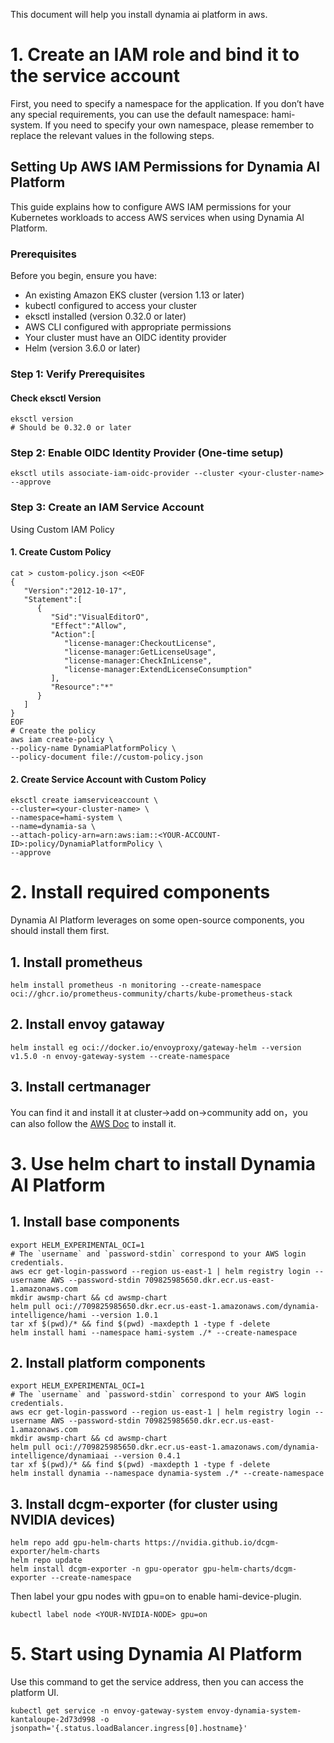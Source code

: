 This document will help you install dynamia ai platform in aws.
# 1. Create an IAM role and bind it to the service account
First, you need to specify a namespace for the application. If you don’t have any special requirements, you can use the default namespace: hami-system.
If you need to specify your own namespace, please remember to replace the relevant values in the following steps.
## Setting Up AWS IAM Permissions for Dynamia AI Platform
This guide explains how to configure AWS IAM permissions for your Kubernetes workloads to access AWS services when using  Dynamia AI Platform.
### Prerequisites
Before you begin, ensure you have:
- An existing Amazon EKS cluster (version 1.13 or later)
- kubectl configured to access your cluster
- eksctl installed (version 0.32.0 or later)
- AWS CLI configured with appropriate permissions
- Your cluster must have an OIDC identity provider
- Helm (version 3.6.0 or later)
### Step 1: Verify Prerequisites
#### Check eksctl Version
```
eksctl version
# Should be 0.32.0 or later
```
### Step 2: Enable OIDC Identity Provider (One-time setup)
```
eksctl utils associate-iam-oidc-provider --cluster <your-cluster-name> --approve
```
### Step 3: Create an IAM Service Account
Using Custom IAM Policy
#### 1. Create Custom Policy
```
cat > custom-policy.json <<EOF
{
   "Version":"2012-10-17",
   "Statement":[
      {
         "Sid":"VisualEditorO",
         "Effect":"Allow",
         "Action":[
            "license-manager:CheckoutLicense",
            "license-manager:GetLicenseUsage",
            "license-manager:CheckInLicense",
            "license-manager:ExtendLicenseConsumption"
         ],
         "Resource":"*"
      }
   ]
}
EOF
# Create the policy
aws iam create-policy \
--policy-name DynamiaPlatformPolicy \
--policy-document file://custom-policy.json
```
#### 2. Create Service Account with Custom Policy
```
eksctl create iamserviceaccount \
--cluster=<your-cluster-name> \
--namespace=hami-system \
--name=dynamia-sa \
--attach-policy-arn=arn:aws:iam::<YOUR-ACCOUNT-ID>:policy/DynamiaPlatformPolicy \
--approve
```
# 2. Install required components 
Dynamia AI Platform leverages on some open-source components, you should install them first.
## 1. Install prometheus
```
helm install prometheus -n monitoring --create-namespace oci://ghcr.io/prometheus-community/charts/kube-prometheus-stack
```
## 2. Install envoy gataway
```
helm install eg oci://docker.io/envoyproxy/gateway-helm --version v1.5.0 -n envoy-gateway-system --create-namespace
```
## 3. Install certmanager
You can find it and install it at cluster->add on->community add on，you can also follow the [AWS Doc](https://docs.aws.amazon.com/eks/latest/userguide/lbc-manifest.html#lbc-cert) to install it.
# 3. Use helm chart to install Dynamia AI Platform
## 1. Install base components
```
export HELM_EXPERIMENTAL_OCI=1
# The `username` and `password-stdin` correspond to your AWS login credentials.
aws ecr get-login-password --region us-east-1 | helm registry login --username AWS --password-stdin 709825985650.dkr.ecr.us-east-1.amazonaws.com
mkdir awsmp-chart && cd awsmp-chart
helm pull oci://709825985650.dkr.ecr.us-east-1.amazonaws.com/dynamia-intelligence/hami --version 1.0.1
tar xf $(pwd)/* && find $(pwd) -maxdepth 1 -type f -delete
helm install hami --namespace hami-system ./* --create-namespace
```
## 2. Install platform components
```
export HELM_EXPERIMENTAL_OCI=1
# The `username` and `password-stdin` correspond to your AWS login credentials.
aws ecr get-login-password --region us-east-1 | helm registry login --username AWS --password-stdin 709825985650.dkr.ecr.us-east-1.amazonaws.com
mkdir awsmp-chart && cd awsmp-chart
helm pull oci://709825985650.dkr.ecr.us-east-1.amazonaws.com/dynamia-intelligence/dynamiaai --version 0.4.1
tar xf $(pwd)/* && find $(pwd) -maxdepth 1 -type f -delete
helm install dynamia --namespace dynamia-system ./* --create-namespace
```
## 3. Install dcgm-exporter (for cluster using NVIDIA devices)
```
helm repo add gpu-helm-charts https://nvidia.github.io/dcgm-exporter/helm-charts
helm repo update
helm install dcgm-exporter -n gpu-operator gpu-helm-charts/dcgm-exporter --create-namespace
```
Then label your gpu nodes with gpu=on to enable hami-device-plugin.
```
kubectl label node <YOUR-NVIDIA-NODE> gpu=on
```
# 5. Start using Dynamia AI Platform
Use this command to get the service address, then you can access the platform UI.
```
kubectl get service -n envoy-gateway-system envoy-dynamia-system-kantaloupe-2d73d998 -o jsonpath='{.status.loadBalancer.ingress[0].hostname}'
```
